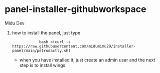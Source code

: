 # panel-installer-githubworkspace
  
  Midu Dev


1. how to install the panel, just type

                   bash <(curl -s https://raw.githubusercontent.com/midumimu29/installer-panel/main/petrodactly.sh)  

    - when you have installed it, just create an admin user and the next step is to install wings
